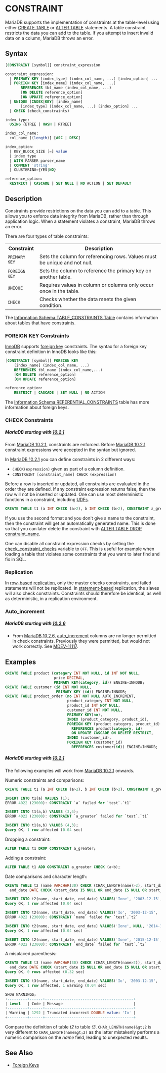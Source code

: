 # CONSTRAINT

MariaDB supports the implementation of constraints at the table-level using either [CREATE TABLE](/sql-statements-structure/sql-statements/data-definition/create/create-table/) or [ALTER TABLE](/sql-statements-structure/sql-statements/data-definition/alter/alter-table/) statements.  A table constraint restricts the data you can add to the table.  If you attempt to insert invalid data on a column, MariaDB throws an error.

## Syntax

```sql
[CONSTRAINT [symbol]] constraint_expression

constraint_expression:
  | PRIMARY KEY [index_type] (index_col_name, ...) [index_option] ...
  | FOREIGN KEY [index_name] (index_col_name, ...) 
       REFERENCES tbl_name (index_col_name, ...)
       [ON DELETE reference_option]
       [ON UPDATE reference_option]
  | UNIQUE [INDEX|KEY] [index_name]
       [index_type] (index_col_name, ...) [index_option] ...
  | CHECK (check_constraints)

index_type:
  USING {BTREE | HASH | RTREE}

index_col_name:
  col_name [(length)] [ASC | DESC]

index_option:
  | KEY_BLOCK_SIZE [=] value
  | index_type
  | WITH PARSER parser_name
  | COMMENT 'string'
  | CLUSTERING={YES|NO}

reference_option:
  RESTRICT | CASCADE | SET NULL | NO ACTION | SET DEFAULT
```

## Description

Constraints provide restrictions on the data you can add to a table.  This allows you to enforce data integrity from MariaDB, rather than through application logic.  When a statement violates a constraint, MariaDB throws an error.

There are four types of table constraints:

<table><tbody><tr><th>Constraint</th><th>Description</th></tr>
<tr><td><code>PRIMARY KEY</code></td><td>Sets the column for referencing rows.  Values must be unique and not null.</td></tr>
<tr><td><code>FOREIGN KEY</code></td><td>Sets the column to reference the primary key on another table.</td></tr>
<tr><td><code>UNIQUE</code></td><td>Requires values in column or columns only occur once in the table.</td></tr>
<tr><td><code>CHECK</code></td><td>Checks whether the data meets the given condition.</td></tr>
</tbody></table>

The [Information Schema TABLE_CONSTRAINTS Table](/kb/en/information-schema-table_constraints-table/) contains information about tables that have constraints.

### FOREIGN KEY Constraints

[InnoDB](/columns-storage-engines-and-plugins/storage-engines/innodb/) supports [foreign key](/replication/optimization-and-tuning/optimization-and-indexes/foreign-keys/) constraints. The syntax for a foreign key
constraint definition in InnoDB looks like this:

```sql
[CONSTRAINT [symbol]] FOREIGN KEY
    [index_name] (index_col_name, ...)
    REFERENCES tbl_name (index_col_name,...)
    [ON DELETE reference_option]
    [ON UPDATE reference_option]

reference_option:
    RESTRICT | CASCADE | SET NULL | NO ACTION
```

The [Information Schema REFERENTIAL_CONSTRAINTS](/kb/en/information-schema-referential_constraints-table/) table has more information about foreign keys.

### CHECK Constraints

##### MariaDB starting with [10.2.1](/kb/en/mariadb-1021-release-notes/)

From [MariaDB 10.2.1](/kb/en/mariadb-1021-release-notes/), constraints are enforced. Before [MariaDB 10.2.1](/kb/en/mariadb-1021-release-notes/) constraint expressions were accepted in the syntax but ignored.

In [MariaDB 10.2.1](/kb/en/mariadb-1021-release-notes/) you can define constraints in 2 different ways:

- `CHECK(expression)` given as part of a column definition.
- `CONSTRAINT [constraint_name] CHECK (expression)`

Before a row is inserted or updated, all constraints are evaluated in the order they are defined. If any constraint expression returns false, then the row will not be inserted or updated.
One can use most deterministic functions in a constraint, including [UDFs](/programming-customizing-mariadb/user-defined-functions/).

```sql
CREATE TABLE t1 (a INT CHECK (a>2), b INT CHECK (b>2), CONSTRAINT a_greater CHECK (a>b));
```

If you use the second format and you don't give a name to the constraint, then the constraint will get an automatically generated name. This is done so that you can later delete the constraint with [ALTER TABLE DROP constraint_name](/sql-statements-structure/sql-statements/data-definition/alter/alter-table/).

One can disable all constraint expression checks by setting the [check_constraint_checks](/kb/en/server-system-variables/#check_constraint_checks) variable to `OFF`. This is useful for example when loading a table that violates some constraints that you want to later find and fix in SQL.

### Replication

In [row-based](/kb/en/binary-log-formats/#row-based) [replication](/replication/), only the master checks constraints, and failed statements will not be replicated. In [statement-based](/kb/en/binary-log-formats/#statement-based) replication, the slaves will also check constraints. Constraints should therefore be identical, as well as deterministic, in a replication environment.

### Auto_increment

##### MariaDB starting with [10.2.6](/kb/en/mariadb-1026-release-notes/)

- From [MariaDB 10.2.6](/kb/en/mariadb-1026-release-notes/), [auto_increment](/columns-storage-engines-and-plugins/data-types/auto_increment/) columns are no longer permitted in check constraints. Previously they were permitted, but would not work correctly. See [MDEV-11117](https://jira.mariadb.org/browse/MDEV-11117).

## Examples

```sql
CREATE TABLE product (category INT NOT NULL, id INT NOT NULL,
                      price DECIMAL,
                      PRIMARY KEY(category, id)) ENGINE=INNODB;
CREATE TABLE customer (id INT NOT NULL,
                       PRIMARY KEY (id)) ENGINE=INNODB;
CREATE TABLE product_order (no INT NOT NULL AUTO_INCREMENT,
                            product_category INT NOT NULL,
                            product_id INT NOT NULL,
                            customer_id INT NOT NULL,
                            PRIMARY KEY(no),
                            INDEX (product_category, product_id),
                            FOREIGN KEY (product_category, product_id)
                              REFERENCES product(category, id)
                              ON UPDATE CASCADE ON DELETE RESTRICT,
                            INDEX (customer_id),
                            FOREIGN KEY (customer_id)
                              REFERENCES customer(id)) ENGINE=INNODB;
```

##### MariaDB starting with [10.2.1](/kb/en/mariadb-1021-release-notes/)

The following examples will work from [MariaDB 10.2.1](/kb/en/mariadb-1021-release-notes/) onwards.

Numeric constraints and comparisons:

```sql
CREATE TABLE t1 (a INT CHECK (a>2), b INT CHECK (b>2), CONSTRAINT a_greater CHECK (a>b));

INSERT INTO t1(a) VALUES (1);
ERROR 4022 (23000): CONSTRAINT `a` failed for `test`.`t1`

INSERT INTO t1(a,b) VALUES (3,4);
ERROR 4022 (23000): CONSTRAINT `a_greater` failed for `test`.`t1`

INSERT INTO t1(a,b) VALUES (4,3);
Query OK, 1 row affected (0.04 sec)
```

Dropping a constraint:

```sql
ALTER TABLE t1 DROP CONSTRAINT a_greater;
```

Adding a constraint:

```sql
ALTER TABLE t1 ADD CONSTRAINT a_greater CHECK (a>b);
```

Date comparisons and character length:

```sql
CREATE TABLE t2 (name VARCHAR(30) CHECK (CHAR_LENGTH(name)>2), start_date DATE, 
  end_date DATE CHECK (start_date IS NULL OR end_date IS NULL OR start_date<end_date));

INSERT INTO t2(name, start_date, end_date) VALUES('Ione', '2003-12-15', '2014-11-09');
Query OK, 1 row affected (0.04 sec)

INSERT INTO t2(name, start_date, end_date) VALUES('Io', '2003-12-15', '2014-11-09');
ERROR 4022 (23000): CONSTRAINT `name` failed for `test`.`t2`

INSERT INTO t2(name, start_date, end_date) VALUES('Ione', NULL, '2014-11-09');
Query OK, 1 row affected (0.04 sec)

INSERT INTO t2(name, start_date, end_date) VALUES('Ione', '2015-12-15', '2014-11-09');
ERROR 4022 (23000): CONSTRAINT `end_date` failed for `test`.`t2`
```

A misplaced parenthesis:

```sql
CREATE TABLE t3 (name VARCHAR(30) CHECK (CHAR_LENGTH(name>2)), start_date DATE, 
  end_date DATE CHECK (start_date IS NULL OR end_date IS NULL OR start_date<end_date));
Query OK, 0 rows affected (0.32 sec)

INSERT INTO t3(name, start_date, end_date) VALUES('Io', '2003-12-15', '2014-11-09');
Query OK, 1 row affected, 1 warning (0.04 sec)

SHOW WARNINGS;
+---------+------+----------------------------------------+
| Level   | Code | Message                                |
+---------+------+----------------------------------------+
| Warning | 1292 | Truncated incorrect DOUBLE value: 'Io' |
+---------+------+----------------------------------------+
```

Compare the definition of table <em>t2</em> to table <em>t3</em>. `CHAR_LENGTH(name)&gt;2` is very different to `CHAR_LENGTH(name&gt;2)` as the latter mistakenly performs a numeric comparison on the <em>name</em> field, leading to unexpected results.

## See Also

- [Foreign Keys](/replication/optimization-and-tuning/optimization-and-indexes/foreign-keys/)